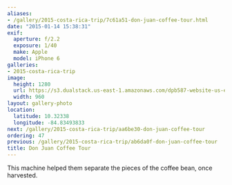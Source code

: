 ```yaml
---
aliases:
- /gallery/2015-costa-rica-trip/7c61a51-don-juan-coffee-tour.html
date: "2015-01-14 15:38:31"
exif:
  aperture: f/2.2
  exposure: 1/40
  make: Apple
  model: iPhone 6
galleries:
- 2015-costa-rica-trip
image:
  height: 1280
  url: https://s3.dualstack.us-east-1.amazonaws.com/dpb587-website-us-east-1/asset/gallery/2015-costa-rica-trip/7c61a51-don-juan-coffee-tour~1280.jpg
  width: 960
layout: gallery-photo
location:
  latitude: 10.32338
  longitude: -84.83493833
next: /gallery/2015-costa-rica-trip/aa6be30-don-juan-coffee-tour
ordering: 47
previous: /gallery/2015-costa-rica-trip/ab6da0f-don-juan-coffee-tour
title: Don Juan Coffee Tour
---
```


This machine helped them separate the pieces of the coffee bean, once harvested.
